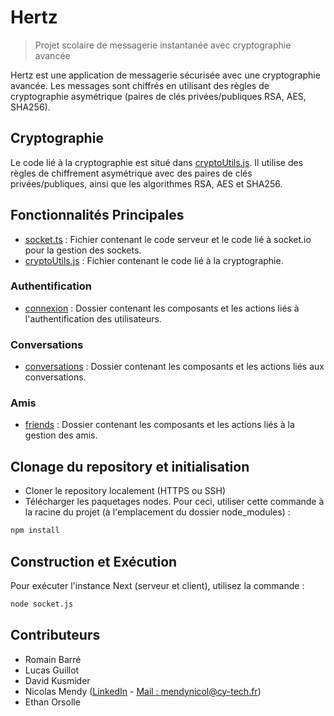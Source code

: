 # Hertz
> Projet scolaire de messagerie instantanée avec cryptographie avancée

Hertz est une application de messagerie sécurisée avec une cryptographie avancée. Les messages sont chiffrés en utilisant des règles de cryptographie asymétrique (paires de clés privées/publiques RSA, AES, SHA256).

## Cryptographie

Le code lié à la cryptographie est situé dans [cryptoUtils.js](./src/utils/cryptoUtils.js). Il utilise des règles de chiffrement asymétrique avec des paires de clés privées/publiques, ainsi que les algorithmes RSA, AES et SHA256.

## Fonctionnalités Principales

- [socket.ts](./socket.ts) : Fichier contenant le code serveur et le code lié à socket.io pour la gestion des sockets.
- [cryptoUtils.js](./src/utils/cryptoUtils.js) : Fichier contenant le code lié à la cryptographie.

### Authentification

- [connexion](./src/app/connexion) : Dossier contenant les composants et les actions liés à l'authentification des utilisateurs.

### Conversations

- [conversations](./src/app/conversations) : Dossier contenant les composants et les actions liés aux conversations.

### Amis

- [friends](./src/app/friends) : Dossier contenant les composants et les actions liés à la gestion des amis.

## Clonage du repository et initialisation

- Cloner le repository localement (HTTPS ou SSH)
- Télécharger les paquetages nodes. Pour ceci, utiliser cette commande à la racine du projet (à l'emplacement du dossier node_modules) :

```bash
npm install
```

## Construction et Exécution

Pour exécuter l'instance Next (serveur et client), utilisez la commande :

```bash
node socket.js
```

## Contributeurs

- Romain Barré
- Lucas Guillot
- David Kusmider
- Nicolas Mendy ([LinkedIn](https://www.linkedin.com/in/nicolas--dubois/) - [Mail : mendynicol@cy-tech.fr](mailto:mendynicol@cy-tech.fr))
- Ethan Orsolle
